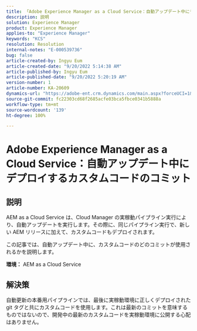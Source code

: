 ```yaml
---
title: 「Adobe Experience Manager as a Cloud Service：自動アップデート中にデプロイするカスタムコードのコミット」
description: 説明
solution: Experience Manager
product: Experience Manager
applies-to: "Experience Manager"
keywords: "KCS"
resolution: Resolution
internal-notes: "E-000539736"
bug: false
article-created-by: Ingyu Eum
article-created-date: "9/20/2022 5:14:38 AM"
article-published-by: Ingyu Eum
article-published-date: "9/20/2022 5:20:19 AM"
version-number: 1
article-number: KA-20609
dynamics-url: "https://adobe-ent.crm.dynamics.com/main.aspx?forceUCI=1&pagetype=entityrecord&etn=knowledgearticle&id=5c1eaf1a-a338-ed11-9db0-002248086a27"
source-git-commit: fc22303cd68f2685acfe03bca5fbce0341b5888a
workflow-type: tm+mt
source-wordcount: '139'
ht-degree: 100%

---
```


# Adobe Experience Manager as a Cloud Service：自動アップデート中にデプロイするカスタムコードのコミット

## 説明


AEM as a Cloud Service は、Cloud Manager の実稼動パイプライン実行により、自動アップデートを実行します。その際に、同じパイプライン実行で、新しい AEM リリースに加えて、カスタムコードもデプロイされます。

この記事では、自動アップデート中に、カスタムコードのどのコミットが使用されるかを説明します。

<b>環境：</b>
AEM as a Cloud Service


## 解決策


自動更新の本番用パイプラインでは、最後に実稼動環境に正しくデプロイされた git タグと共にカスタムコードを使用します。これは最新のコミットを意味するものではないので、開発中の最新のカスタムコードを実稼動環境に公開する心配はありません。
